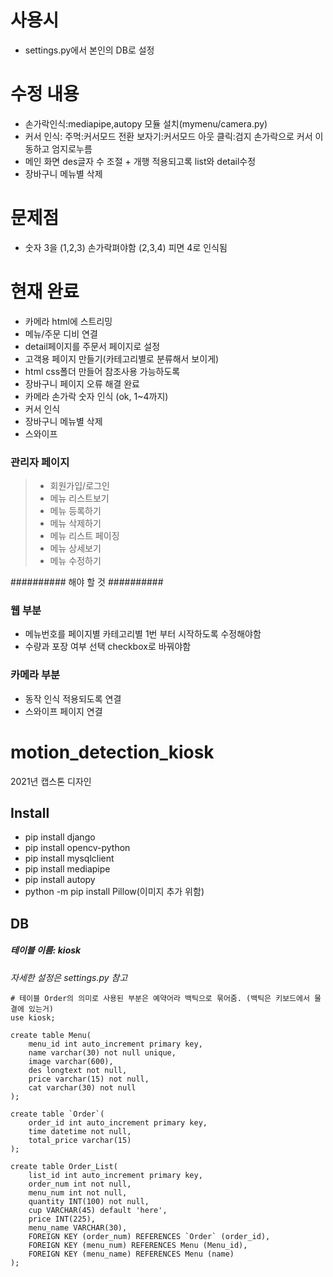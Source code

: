 # 사용시
- settings.py에서 본인의 DB로 설정

# 수정 내용
- 손가락인식:mediapipe,autopy 모듈 설치(mymenu/camera.py)
- 커서 인식:
  주먹:커서모드 전환
  보자기:커서모드 아웃
  클릭:검지 손가락으로 커서 이동하고 엄지로누름
- 메인 화면 des글자 수 조절 + 개행 적용되고록 list와 detail수정
- 장바구니 메뉴별 삭제

# 문제점
- 숫자 3을 (1,2,3) 손가락펴야함 (2,3,4) 피면 4로 인식됨


# 현재 완료
- 카메라 html에 스트리밍
- 메뉴/주문 디비 연결
- detail페이지를 주문서 페이지로 설정
- 고객용 페이지 만들기(카테고리별로 분류해서 보이게)
- html css폴더 만들어 참조사용 가능하도록
- 장바구니 페이지 오류 해결 완료
- 카메라 손가락 숫자 인식 (ok, 1~4까지)
- 커서 인식
- 장바구니 메뉴별 삭제
- 스와이프
### 관리자 페이지
> - 회원가입/로그인 
> - 메뉴 리스트보기
> - 메뉴 등록하기
> - 메뉴 삭제하기
> - 메뉴 리스트 페이징 
> - 메뉴 상세보기
> - 메뉴 수정하기

##########  해야 할 것  ########## 

### 웹 부분
- 메뉴번호를 페이지별 카테고리별 1번 부터 시작하도록 수정해야함
- 수량과 포장 여부 선택 checkbox로 바꿔야함
### 카메라 부분
- 동작 인식 적용되도록 연결
- 스와이프 페이지 연결

# motion_detection_kiosk
2021년 캡스톤 디자인

## Install
- pip install django
- pip install opencv-python
- pip install mysqlclient
- pip install mediapipe
- pip install autopy
- python -m pip install Pillow(이미지 추가 위함)

## DB
##### 테이블 이름: kiosk
*자세한 설정은 settings.py 참고*

```mysql
# 테이블 Order의 의미로 사용된 부분은 예약어라 백틱으로 묶어줌. (백틱은 키보드에서 물결에 있는거)  
use kiosk;

create table Menu(
    menu_id int auto_increment primary key,
    name varchar(30) not null unique,
    image varchar(600),
    des longtext not null,
    price varchar(15) not null,
    cat varchar(30) not null
);

create table `Order`(  
    order_id int auto_increment primary key,
    time datetime not null,
    total_price varchar(15)
);

create table Order_List(
    list_id int auto_increment primary key,
    order_num int not null,
    menu_num int not null,
    quantity INT(100) not null,
    cup VARCHAR(45) default 'here',
    price INT(225),
    menu_name VARCHAR(30),
    FOREIGN KEY (order_num) REFERENCES `Order` (order_id),
	FOREIGN KEY (menu_num) REFERENCES Menu (Menu_id),
	FOREIGN KEY (menu_name) REFERENCES Menu (name)
);
```
